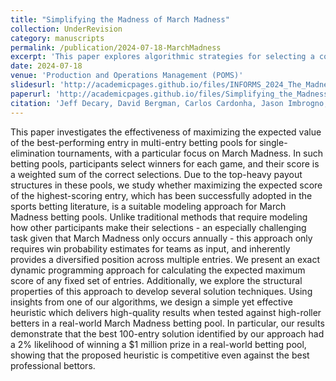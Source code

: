```yaml
---
title: "Simplifying the Madness of March Madness"
collection: UnderRevision
category: manuscripts
permalink: /publication/2024-07-18-MarchMadness
excerpt: 'This paper explores algorithmic strategies for selecting a competitive set of entries for sports betting pools in March Madness.'
date: 2024-07-18
venue: 'Production and Operations Management (POMS)'
slidesurl: 'http://academicpages.github.io/files/INFORMS_2024_The_Madness_of_Multiple_Entries_in_March_Madness.pdf'
paperurl: 'http://academicpages.github.io/files/Simplifying_the_Madness_of_Multiples_Entries_in_March_Madness.pdf'
citation: 'Jeff Decary, David Bergman, Carlos Cardonha, Jason Imbrogno, and Andrea Lodi (2024). &quot;Simplifying the Madness of March Madness&quot; URL https://arxiv.org/abs/2407.13438.'
---
```


This paper investigates the effectiveness of maximizing the expected value of the best-performing entry in multi-entry betting pools for single-elimination tournaments, with a particular focus on March Madness. In such betting pools, participants select winners for each game, and their score is a weighted sum of the correct selections. Due to the top-heavy payout structures in these pools, we study whether maximizing the expected score of the highest-scoring entry, which has been successfully adopted in the sports betting literature, is a suitable modeling approach for March Madness betting pools. Unlike traditional methods that require modeling how other participants make their selections - an especially challenging task given that March Madness only occurs annually - this approach only requires win probability estimates for teams as input, and inherently provides a diversified position across multiple entries. We present an exact dynamic programming approach for calculating the expected maximum score of any fixed set of entries. Additionally, we explore the structural properties of this approach to develop several solution techniques. Using insights from one of our algorithms, we design a simple yet effective heuristic which delivers high-quality results when tested against high-roller betters in a real-world March Madness betting pool. In particular, our results demonstrate that the best 100-entry solution identified by our approach had a 2% likelihood of winning a $1 million prize in a real-world betting pool, showing that the proposed heuristic is competitive even against the best professional bettors.


